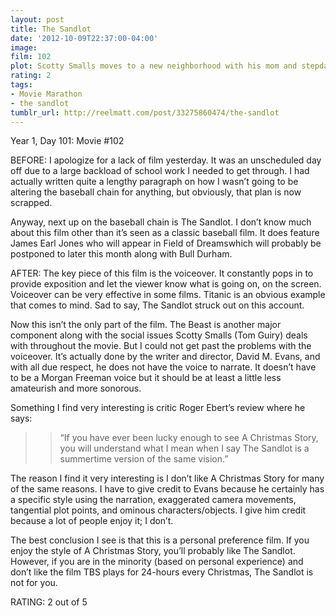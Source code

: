 ```yaml
---
layout: post
title: The Sandlot
date: '2012-10-09T22:37:00-04:00'
image: 
film: 102
plot: Scotty Smalls moves to a new neighborhood with his mom and stepdad, and wants to learn to play baseball.
rating: 2
tags:
- Movie Marathon
- the sandlot
tumblr_url: http://reelmatt.com/post/33275860474/the-sandlot
---
```


Year 1, Day 101: Movie #102

BEFORE: I apologize for a lack of film yesterday. It was an unscheduled day off due to a large backload of school work I needed to get through. I had actually written quite a lengthy paragraph on how I wasn’t going to be altering the baseball chain for anything, but obviously, that plan is now scrapped.

Anyway, next up on the baseball chain is The Sandlot. I don’t know much about this film other than it’s seen as a classic baseball film. It does feature James Earl Jones who will appear in Field of Dreamswhich will probably be postponed to later this month along with Bull Durham.

AFTER: The key piece of this film is the voiceover. It constantly pops in to provide exposition and let the viewer know what is going on, on the screen. Voiceover can be very effective in some films. Titanic is an obvious example that comes to mind. Sad to say, The Sandlot struck out on this account.

Now this isn’t the only part of the film. The Beast is another major component along with the social issues Scotty Smalls (Tom Guiry) deals with throughout the movie. But I could not get past the problems with the voiceover. It’s actually done by the writer and director, David M. Evans, and with all due respect, he does not have the voice to narrate. It doesn’t have to be a Morgan Freeman voice but it should be at least a little less amateurish and more sonorous.

Something I find very interesting is critic Roger Ebert’s review where he says:

>>“If you have ever been lucky enough to see A Christmas Story, you will understand what I mean when I say The Sandlot is a summertime version of the same vision.”

The reason I find it very interesting is I don’t like A Christmas Story for many of the same reasons. I have to give credit to Evans because he certainly has a specific style using the narration, exaggerated camera movements, tangential plot points, and ominous characters/objects. I give him credit because a lot of people enjoy it; I don’t.

The best conclusion I see is that this is a personal preference film. If you enjoy the style of A Christmas Story, you’ll probably like The Sandlot. However, if you are in the minority (based on personal experience) and don’t like the film TBS plays for 24-hours every Christmas, The Sandlot is not for you.

RATING: 2 out of 5
